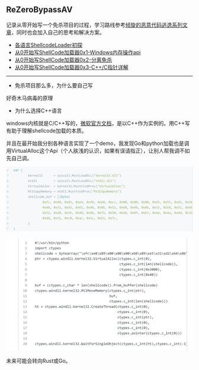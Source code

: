 ## ReZeroBypassAV

记录从零开始写一个免杀项目的过程，学习路线参考[倾旋的恶意代码逃逸系列文章](https://github.com/Rvn0xsy/BadCode)，同时也会加入自己的思考和解决方案。

- [各语言ShellcodeLoader初探](https://luckyfuture.top/ShellcodeLoader.html)
- [从0开始写ShellCode加载器0x1-Windows内存操作api](https://luckyfuture.top/BypassAVLearning.html)
- [从0开始写ShellCode加载器0x2-分离免杀](https://luckyfuture.top/BypassAVLearning2.html)
- [从0开始写ShellCode加载器0x3-C++/C指针详解](https://luckyfuture.top/Cpp&CPointer.html)







---

- 免杀项目那么多，为什么要自己写

好奇木马病毒的原理

- 为什么选择C++语言

windows内核就是C/C++写的，[微软官方文档](https://docs.microsoft.com/zh-cn/windows/win32/apiindex/windows-api-list)，是以C++作为实例的。用C++写有助于理解shellcode加载的本质。

并且在最开始我分别各种语言实现了一个demo，我发现Go和python加载也是调用VirtualAlloc这个Api（个人肤浅的认识，如果有误请指正），让别人帮我调不如先自己调。

![image-20220327115813624](TyporaPicture/image-20220327115813624.png)

![image-20220327120248086](TyporaPicture/image-20220327120248086.png)

未来可能会转向Rust或Go。
